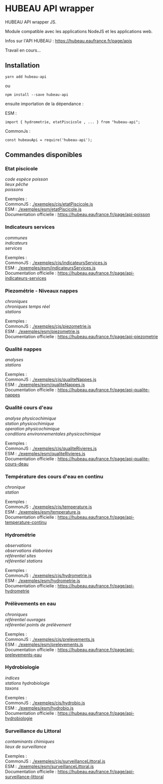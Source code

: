 # HUBEAU API wrapper

HUBEAU API wrapper JS.<br/>

Module compatible avec les applications NodeJS et les applications web.<br />

Infos sur l'API HUBEAU : https://hubeau.eaufrance.fr/page/apis<br/>

Travail en cours...<br/>

## Installation

    yarn add hubeau-api

ou <br />

    npm install --save hubeau-api

ensuite importation de la dépendance : <br />

ESM :<br />

    import { hydrometrie, etatPiscicole , ... } from "hubeau-api";

CommonJs : <br />

    const hubeauApi = require('hubeau-api');

## Commandes disponibles

### Etat piscicole

_code espèce poisson_<br/>
_lieux pêche_<br/>
_poissons_<br/>

Exemples :<br/>
CommonJS : [./exemples/cjs/etatPiscicole.js](https://github.com/christophe77/hubeau-api-wrapper/blob/master/exemples/cjs/etatPiscicole.js)<br/>
ESM : [./exemples/esm/etatPiscicole.js](https://github.com/christophe77/hubeau-api-wrapper/blob/master/exemples/esm/etatPiscicole.js)<br/>
Documentation officielle : https://hubeau.eaufrance.fr/page/api-poisson<br/>

### Indicateurs services

_communes_<br/>
_indicateurs_<br/>
_services_<br/>

Exemples :<br/>
CommonJS : [./exemples/cjs/indicateursServices.js](https://github.com/christophe77/hubeau-api-wrapper/blob/master/exemples/cjs/indicateursServices.js)<br/>
ESM : [./exemples/esm/indicateursServices.js](https://github.com/christophe77/hubeau-api-wrapper/blob/master/exemples/esm/indicateursServices.js)<br/>
Documentation officielle : https://hubeau.eaufrance.fr/page/api-indicateurs-services<br/>

### Piezométrie - Niveaux nappes

_chroniques_<br/>
_chroniques temps réel_<br/>
_stations_<br/>

Exemples :<br/>
CommonJS : [./exemples/cjs/piezometrie.js](https://github.com/christophe77/hubeau-api-wrapper/blob/master/exemples/cjs/piezometrie.js)<br/>
ESM : [./exemples/esm/piezometrie.js](https://github.com/christophe77/hubeau-api-wrapper/blob/master/exemples/esm/piezometrie.js)<br/>
Documentation officielle : https://hubeau.eaufrance.fr/page/api-piezometrie<br/>

### Qualité nappes

_analyses_<br/>
_stations_<br/>

Exemples :<br/>
CommonJS : [./exemples/cjs/qualiteNappes.js](https://github.com/christophe77/hubeau-api-wrapper/blob/master/exemples/cjs/qualiteNappes.js)<br/>
ESM : [./exemples/esm/qualiteNappes.js](https://github.com/christophe77/hubeau-api-wrapper/blob/master/exemples/esm/qualiteNappes.js)<br/>
Documentation officielle : https://hubeau.eaufrance.fr/page/api-qualite-nappes<br/>

### Qualité cours d'eau

_analyse physicochimique_<br/>
_station physicochimique_<br/>
_operation physicochimique_<br/>
_conditions environnementales physicochimique_<br/>

Exemples :<br/>
CommonJS : [./exemples/cjs/qualiteRivieres.js](https://github.com/christophe77/hubeau-api-wrapper/blob/master/exemples/cjs/qualiteRivieres.js)<br/>
ESM : [./exemples/esm/qualiteRivieres.js](https://github.com/christophe77/hubeau-api-wrapper/blob/master/exemples/esm/qualiteRivieres.js)<br/>
Documentation officielle : https://hubeau.eaufrance.fr/page/api-qualite-cours-deau<br/>

### Température des cours d'eau en continu

_chronique_<br/>
_station_<br/>

Exemples :<br/>
CommonJS : [./exemples/cjs/temperature.js](https://github.com/christophe77/hubeau-api-wrapper/blob/master/exemples/cjs/temperature.js)<br/>
ESM : [./exemples/esm/temperature.js](https://github.com/christophe77/hubeau-api-wrapper/blob/master/exemples/esm/temperature.js)<br/>
Documentation officielle : https://hubeau.eaufrance.fr/page/api-temperature-continu<br/>

### Hydrométrie

_observations_<br/>
_observations élaborées_<br/>
_référentiel sites_<br/>
_référentiel stations_<br/>

Exemples :<br/>
CommonJS : [./exemples/cjs/hydrometrie.js](https://github.com/christophe77/hubeau-api-wrapper/blob/master/exemples/cjs/hydrometrie.js)<br/>
ESM : [./exemples/esm/hydrometrie.js](https://github.com/christophe77/hubeau-api-wrapper/blob/master/exemples/esm/hydrometrie.js)<br/>
Documentation officielle : https://hubeau.eaufrance.fr/page/api-hydrometrie<br/>

### Prélèvements en eau

_chroniques_<br/>
_référentiel ouvrages_<br/>
_référentiel points de prélèvement_<br/>

Exemples :<br/>
CommonJS : [./exemples/cjs/prelevements.js](https://github.com/christophe77/hubeau-api-wrapper/blob/master/exemples/cjs/prelevements.js)<br/>
ESM : [./exemples/esm/prelevements.js](https://github.com/christophe77/hubeau-api-wrapper/blob/master/exemples/esm/prelevements.js)<br/>
Documentation officielle : https://hubeau.eaufrance.fr/page/api-prelevements-eau<br/>

### Hydrobiologie

_indices_<br/>
_stations hydrobiologie_<br/>
_taxons_<br/>

Exemples :<br/>
CommonJS : [./exemples/cjs/hydrobio.js](https://github.com/christophe77/hubeau-api-wrapper/blob/master/exemples/cjs/hydrobio.js)<br/>
ESM : [./exemples/esm/hydrobio.js](https://github.com/christophe77/hubeau-api-wrapper/blob/master/exemples/esm/hydrobio.js)<br/>
Documentation officielle : https://hubeau.eaufrance.fr/page/api-hydrobiologie<br/>

### Surveillance du Littoral

_contaminants chimiques_<br/>
_lieux de surveillance_<br/>

Exemples :<br/>
CommonJS : [./exemples/cjs/surveillanceLittoral.js](https://github.com/christophe77/hubeau-api-wrapper/blob/master/exemples/cjs/surveillanceLittoral.js)<br/>
ESM : [./exemples/esm/surveillanceLittoral.js](https://github.com/christophe77/hubeau-api-wrapper/blob/master/exemples/esm/surveillanceLittoral.js)<br/>
Documentation officielle : https://hubeau.eaufrance.fr/page/api-surveillance-littoral<br/>
